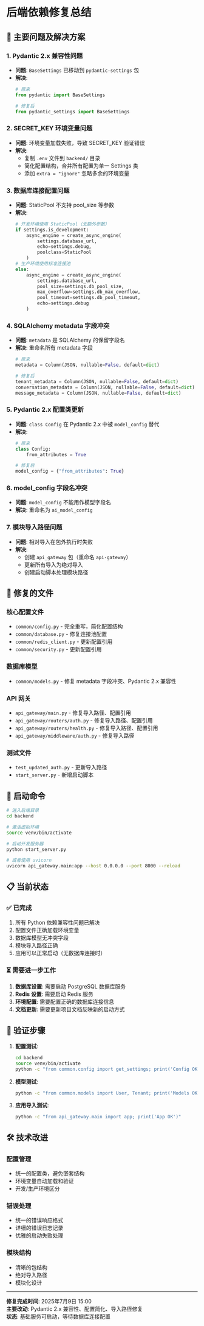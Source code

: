 # 后端依赖修复总结

## 🔧 主要问题及解决方案

### 1. **Pydantic 2.x 兼容性问题**
- **问题**: `BaseSettings` 已移动到 `pydantic-settings` 包
- **解决**: 
  ```python
  # 原来
  from pydantic import BaseSettings
  
  # 修复后
  from pydantic_settings import BaseSettings
  ```

### 2. **SECRET_KEY 环境变量问题**
- **问题**: 环境变量加载失败，导致 SECRET_KEY 验证错误
- **解决**: 
  - 复制 `.env` 文件到 `backend/` 目录
  - 简化配置结构，合并所有配置为单一 Settings 类
  - 添加 `extra = "ignore"` 忽略多余的环境变量

### 3. **数据库连接配置问题**
- **问题**: StaticPool 不支持 pool_size 等参数
- **解决**:
  ```python
  # 开发环境使用 StaticPool（无额外参数）
  if settings.is_development:
      async_engine = create_async_engine(
          settings.database_url,
          echo=settings.debug,
          poolclass=StaticPool
      )
  # 生产环境使用标准连接池
  else:
      async_engine = create_async_engine(
          settings.database_url,
          pool_size=settings.db_pool_size,
          max_overflow=settings.db_max_overflow,
          pool_timeout=settings.db_pool_timeout,
          echo=settings.debug
      )
  ```

### 4. **SQLAlchemy metadata 字段冲突**
- **问题**: `metadata` 是 SQLAlchemy 的保留字段名
- **解决**: 重命名所有 metadata 字段
  ```python
  # 原来
  metadata = Column(JSON, nullable=False, default=dict)
  
  # 修复后
  tenant_metadata = Column(JSON, nullable=False, default=dict)
  conversation_metadata = Column(JSON, nullable=False, default=dict)
  message_metadata = Column(JSON, nullable=False, default=dict)
  ```

### 5. **Pydantic 2.x 配置类更新**
- **问题**: `class Config` 在 Pydantic 2.x 中被 `model_config` 替代
- **解决**:
  ```python
  # 原来
  class Config:
      from_attributes = True
  
  # 修复后
  model_config = {"from_attributes": True}
  ```

### 6. **model_config 字段名冲突**
- **问题**: `model_config` 不能用作模型字段名
- **解决**: 重命名为 `ai_model_config`

### 7. **模块导入路径问题**
- **问题**: 相对导入在包外执行时失败
- **解决**: 
  - 创建 `api_gateway` 包（重命名 `api-gateway`）
  - 更新所有导入为绝对导入
  - 创建启动脚本处理模块路径

## 📁 修复的文件

### 核心配置文件
- `common/config.py` - 完全重写，简化配置结构
- `common/database.py` - 修复连接池配置
- `common/redis_client.py` - 更新配置引用
- `common/security.py` - 更新配置引用

### 数据库模型
- `common/models.py` - 修复 metadata 字段冲突、Pydantic 2.x 兼容性

### API 网关
- `api_gateway/main.py` - 修复导入路径、配置引用
- `api_gateway/routers/auth.py` - 修复导入路径、配置引用
- `api_gateway/routers/health.py` - 修复导入路径、配置引用
- `api_gateway/middleware/auth.py` - 修复导入路径

### 测试文件
- `test_updated_auth.py` - 更新导入路径
- `start_server.py` - 新增启动脚本

## 🚀 启动命令

```bash
# 进入后端目录
cd backend

# 激活虚拟环境
source venv/bin/activate

# 启动开发服务器
python start_server.py

# 或者使用 uvicorn
uvicorn api_gateway.main:app --host 0.0.0.0 --port 8000 --reload
```

## 📋 当前状态

### ✅ 已完成
1. 所有 Python 依赖兼容性问题已解决
2. 配置文件正确加载环境变量
3. 数据库模型无冲突字段
4. 模块导入路径正确
5. 应用可以正常启动（无数据库连接时）

### ⏳ 需要进一步工作
1. **数据库设置**: 需要启动 PostgreSQL 数据库服务
2. **Redis 设置**: 需要启动 Redis 服务
3. **环境配置**: 需要配置正确的数据库连接信息
4. **文档更新**: 需要更新项目文档反映新的启动方式

## 🔗 验证步骤

1. **配置测试**:
   ```bash
   cd backend
   source venv/bin/activate
   python -c "from common.config import get_settings; print('Config OK')"
   ```

2. **模型测试**:
   ```bash
   python -c "from common.models import User, Tenant; print('Models OK')"
   ```

3. **应用导入测试**:
   ```bash
   python -c "from api_gateway.main import app; print('App OK')"
   ```

## 🛠️ 技术改进

### 配置管理
- 统一的配置类，避免嵌套结构
- 环境变量自动加载和验证
- 开发/生产环境区分

### 错误处理
- 统一的错误响应格式
- 详细的错误日志记录
- 优雅的启动失败处理

### 模块结构
- 清晰的包结构
- 绝对导入路径
- 模块化设计

---

**修复完成时间**: 2025年7月9日 15:00  
**主要改动**: Pydantic 2.x 兼容性、配置简化、导入路径修复  
**状态**: 基础服务可启动，等待数据库连接配置